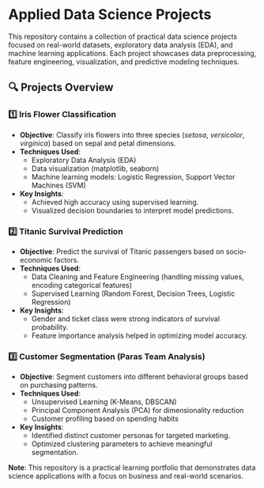 # Applied Data Science Projects

This repository contains a collection of practical data science projects focused on real-world datasets, exploratory data analysis (EDA), and machine learning applications. Each project showcases data preprocessing, feature engineering, visualization, and predictive modeling techniques.

## 🔍 Projects Overview

### 1️⃣ **Iris Flower Classification**
- **Objective**: Classify iris flowers into three species (*setosa*, *versicolor*, *virginica*) based on sepal and petal dimensions.
- **Techniques Used**:
  - Exploratory Data Analysis (EDA)
  - Data visualization (matplotlib, seaborn)
  - Machine learning models: Logistic Regression, Support Vector Machines (SVM)
- **Key Insights**:
  - Achieved high accuracy using supervised learning.
  - Visualized decision boundaries to interpret model predictions.

### 2️⃣ **Titanic Survival Prediction**
- **Objective**: Predict the survival of Titanic passengers based on socio-economic factors.
- **Techniques Used**:
  - Data Cleaning and Feature Engineering (handling missing values, encoding categorical features)
  - Supervised Learning (Random Forest, Decision Trees, Logistic Regression)
- **Key Insights**:
  - Gender and ticket class were strong indicators of survival probability.
  - Feature importance analysis helped in optimizing model accuracy.

### 3️⃣ **Customer Segmentation (Paras Team Analysis)**
- **Objective**: Segment customers into different behavioral groups based on purchasing patterns.
- **Techniques Used**:
  - Unsupervised Learning (K-Means, DBSCAN)
  - Principal Component Analysis (PCA) for dimensionality reduction
  - Customer profiling based on spending habits
- **Key Insights**:
  - Identified distinct customer personas for targeted marketing.
  - Optimized clustering parameters to achieve meaningful segmentation.

**Note**: This repository is a practical learning portfolio that demonstrates data science applications with a focus on business and real-world scenarios.
